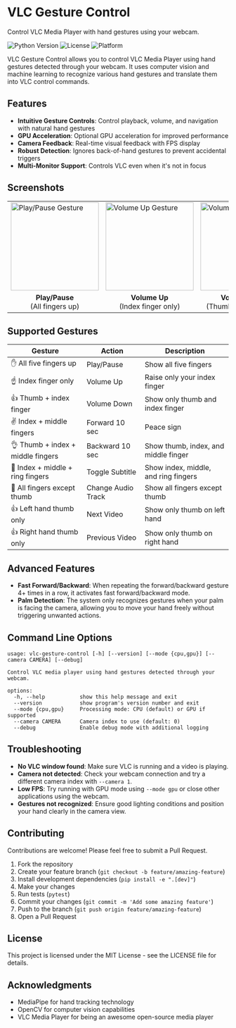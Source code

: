 # VLC Gesture Control

Control VLC Media Player with hand gestures using your webcam.

![Python Version](https://img.shields.io/badge/python-3.9%2B-blue)
![License](https://img.shields.io/badge/license-MIT-green)
![Platform](https://img.shields.io/badge/platform-Windows-lightgrey)

VLC Gesture Control allows you to control VLC Media Player using hand gestures detected through your webcam. It uses computer vision and machine learning to recognize various hand gestures and translate them into VLC control commands.

## Features

- **Intuitive Gesture Controls**: Control playback, volume, and navigation with natural hand gestures
- **GPU Acceleration**: Optional GPU acceleration for improved performance
- **Camera Feedback**: Real-time visual feedback with FPS display
- **Robust Detection**: Ignores back-of-hand gestures to prevent accidental triggers
- **Multi-Monitor Support**: Controls VLC even when it's not in focus

## Screenshots

<table>
  <tr>
    <td><img src="https://raw.githubusercontent.com/yourusername/vlc-gesture-control/main/docs/images/play_pause.jpg" alt="Play/Pause Gesture" width="200"/></td>
    <td><img src="https://raw.githubusercontent.com/yourusername/vlc-gesture-control/main/docs/images/volume_up.jpg" alt="Volume Up Gesture" width="200"/></td>
    <td><img src="https://raw.githubusercontent.com/yourusername/vlc-gesture-control/main/docs/images/volume_down.jpg" alt="Volume Down Gesture" width="200"/></td>
  </tr>
  <tr>
    <td align="center"><b>Play/Pause</b><br/>(All fingers up)</td>
    <td align="center"><b>Volume Up</b><br/>(Index finger only)</td>
    <td align="center"><b>Volume Down</b><br/>(Thumb + Index finger)</td>
  </tr>
</table>

## Supported Gestures

| Gesture | Action | Description |
|---------|--------|-------------|
| ✋ All five fingers up | Play/Pause | Show all five fingers |
| ☝️ Index finger only | Volume Up | Raise only your index finger |
| 👍 Thumb + index finger | Volume Down | Show only thumb and index finger |
| ✌️ Index + middle fingers | Forward 10 sec | Peace sign |
| 👌 Thumb + index + middle fingers | Backward 10 sec | Show thumb, index, and middle finger |
| 🤟 Index + middle + ring fingers | Toggle Subtitle | Show index, middle, and ring fingers |
| 🖖 All fingers except thumb | Change Audio Track | Show all fingers except thumb |
| 👍 Left hand thumb only | Next Video | Show only thumb on left hand |
| 👍 Right hand thumb only | Previous Video | Show only thumb on right hand |

## Advanced Features

- **Fast Forward/Backward**: When repeating the forward/backward gesture 4+ times in a row, it activates fast forward/backward mode.
- **Palm Detection**: The system only recognizes gestures when your palm is facing the camera, allowing you to move your hand freely without triggering unwanted actions.

## Command Line Options

```
usage: vlc-gesture-control [-h] [--version] [--mode {cpu,gpu}] [--camera CAMERA] [--debug]

Control VLC media player using hand gestures detected through your webcam.

options:
  -h, --help           show this help message and exit
  --version            show program's version number and exit
  --mode {cpu,gpu}     Processing mode: CPU (default) or GPU if supported
  --camera CAMERA      Camera index to use (default: 0)
  --debug              Enable debug mode with additional logging
```

## Troubleshooting

- **No VLC window found**: Make sure VLC is running and a video is playing.
- **Camera not detected**: Check your webcam connection and try a different camera index with `--camera 1`.
- **Low FPS**: Try running with GPU mode using `--mode gpu` or close other applications using the webcam.
- **Gestures not recognized**: Ensure good lighting conditions and position your hand clearly in the camera view.

## Contributing

Contributions are welcome! Please feel free to submit a Pull Request.

1. Fork the repository
2. Create your feature branch (`git checkout -b feature/amazing-feature`)
3. Install development dependencies (`pip install -e ".[dev]"`)
4. Make your changes
5. Run tests (`pytest`)
6. Commit your changes (`git commit -m 'Add some amazing feature'`)
7. Push to the branch (`git push origin feature/amazing-feature`)
8. Open a Pull Request

## License

This project is licensed under the MIT License - see the LICENSE file for details.

## Acknowledgments

- MediaPipe for hand tracking technology
- OpenCV for computer vision capabilities
- VLC Media Player for being an awesome open-source media player 